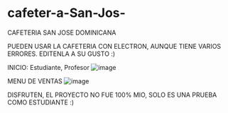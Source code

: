 # cafeter-a-San-Jos-
CAFETERIA SAN JOSE DOMINICANA


PUEDEN USAR LA CAFETERIA CON ELECTRON, AUNQUE TIENE VARIOS ERRORES.
EDITENLA A SU GUSTO :)

INICIO: Estudiante, Profesor
![image](https://github.com/RafaelAbreu27/cafeter-a-San-Jos-/assets/118053484/572e41db-c3cd-4ffd-bafb-df29df0e9573)

MENU DE VENTAS 
![image](https://github.com/RafaelAbreu27/cafeter-a-San-Jos-/assets/118053484/8e51494a-d4a8-44c2-b0c7-b88572161b47)

DISFRUTEN, EL PROYECTO NO FUE 100% MIO, SOLO ES UNA PRUEBA COMO ESTUDIANTE :)


